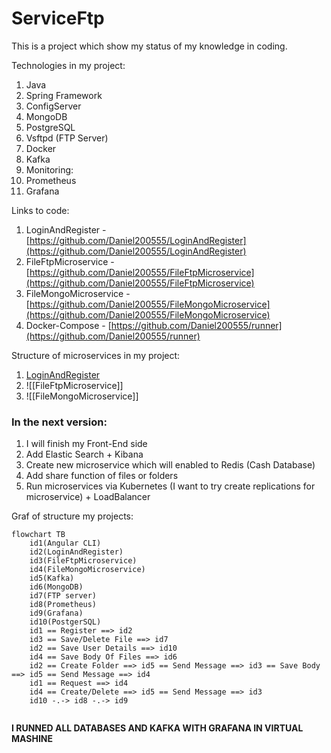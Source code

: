 ﻿# ServiceFtp
This is a project which show my status of my knowledge in coding.

Technologies in my project:
1. Java
2. Spring Framework
3. ConfigServer
4. MongoDB
5. PostgreSQL
6. Vsftpd (FTP Server)
7. Docker
8. Kafka
9. Monitoring:
10. Prometheus 
11. Grafana

Links to code:
1. LoginAndRegister - [https://github.com/Daniel200555/LoginAndRegister](https://github.com/Daniel200555/LoginAndRegister)
2. FileFtpMicroservice - [https://github.com/Daniel200555/FileFtpMicroservice](https://github.com/Daniel200555/FileFtpMicroservice)
3. FileMongoMicroservice - [https://github.com/Daniel200555/FileMongoMicroservice](https://github.com/Daniel200555/FileMongoMicroservice)
4. Docker-Compose - [https://github.com/Daniel200555/runner](https://github.com/Daniel200555/runner)

Structure of microservices in my project:
1. [LoginAndRegister](https://github.com/Daniel200555/LoginAndRegister/blob/main/README.md)
2.  ![[FileFtpMicroservice]]
3. ![[FileMongoMicroservice]]
### In the next version:
1. I will finish my Front-End side
2. Add Elastic Search + Kibana
3. Create new microservice which will enabled to Redis (Cash Database)
4. Add share function of files or folders
5. Run microservices via Kubernetes (I want to try create replications for microservice) + LoadBalancer

Graf of structure my projects:

```mermaid
flowchart TB
	id1(Angular CLI)
	id2(LoginAndRegister)
	id3(FileFtpMicroservice)
	id4(FileMongoMicroservice)
	id5(Kafka)
	id6(MongoDB)
	id7(FTP server)
	id8(Prometheus)
	id9(Grafana)
	id10(PostgerSQL)
	id1 == Register ==> id2
	id3 == Save/Delete File ==> id7
	id2 == Save User Details ==> id10
	id4 == Save Body Of Files ==> id6
	id2 == Create Folder ==> id5 == Send Message ==> id3 == Save Body ==> id5 == Send Message ==> id4
	id1 == Request ==> id4
	id4 == Create/Delete ==> id5 == Send Message ==> id3
	id10 -.-> id8 -.-> id9
	
```

**I RUNNED ALL DATABASES AND KAFKA WITH GRAFANA IN VIRTUAL MASHINE**

